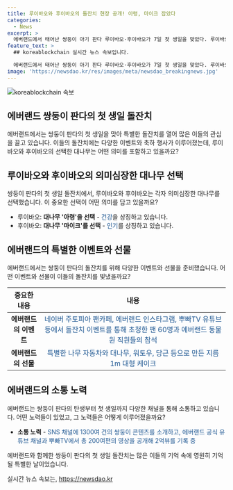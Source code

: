 ```yaml
---
title: 루이바오와 후이바오의 돌잔치 현장 공개! 아령, 마이크 잡았다
categories:
  - News
excerpt: >
  에버랜드에서 태어난 쌍둥이 아기 판다 루이바오·후이바오가 7일 첫 생일을 맞았다. 루이바오는 돌잔치에서 대나무 아령을 선택하며 건강을 상징, 후이바오는 마이크를 선택하여 인기를 의미했다. 에버랜드는 쌍둥이에게 건강과 행복을 바라며 돌잔치를 열었고, 팬들을 초대하여 축하했다. 또한, 판다월드 사육사들은 2m 크기의 나무 자동차와 대나무, 워토우, 당근으로 만든 대형 케이크를 선물하며 팬들에게 감사의 마음을 전했다. 에버랜드는 쌍둥이뿐 아니라 판다 가족의 생일을 축하하는 바오패밀리 버스데이 페스타를 다음 달 4일까지 진행한다.
feature_text: >
  ## koreablockchain 실시간 뉴스 속보입니다.

  에버랜드에서 태어난 쌍둥이 아기 판다 루이바오·후이바오가 7일 첫 생일을 맞았다. 루이바오는 돌잔치에서 대나무 아령을 선택하며 건강을 상징, 후이바오는 마이크를 선택하여 인기를 의미했다. 에버랜드는 쌍둥이에게 건강과 행복을 바라며 돌잔치를 열었고, 팬들을 초대하여 축하했다. 또한, 판다월드 사육사들은 2m 크기의 나무 자동차와 대나무, 워토우, 당근으로 만든 대형 케이크를 선물하며 팬들에게 감사의 마음을 전했다. 에버랜드는 쌍둥이뿐 아니라 판다 가족의 생일을 축하하는 바오패밀리 버스데이 페스타를 다음 달 4일까지 진행한다.
image: 'https://newsdao.kr/res/images/meta/newsdao_breakingnews.jpg'
---
```


<p><img src="https://newsdao.kr/res/images/meta/newsdao_breakingnews.jpg" alt="koreablockchain 속보" /></p>

<h2 data-ke-size="size26">에버랜드 쌍둥이 판다의 첫 생일 돌잔치</h2>

<p data-ke-size="size16">에버랜드에서는 쌍둥이 판다의 첫 생일을 맞아 특별한 돌잔치를 열어 많은 이들의 관심을 끌고 있습니다. 이들의 돌잔치에는 다양한 이벤트와 축하 행사가 이루어졌는데, 루이바오와 후이바오의 선택한 대나무는 어떤 의미를 포함하고 있을까요?</p>

<h2 data-ke-size="size26">루이바오와 후이바오의 의미심장한 대나무 선택</h2>

<p data-ke-size="size16">쌍둥이 판다의 첫 생일 돌잔치에서, 루이바오와 후이바오는 각자 의미심장한 대나무를 선택했습니다. 이 중요한 선택이 어떤 의미를 담고 있을까요?</p>

<ul>
<li>루이바오: <b>대나무 '아령'을 선택</b> - <span style="color: #1a5490;">건강</span>을 상징하고 있습니다.</li>
<li>후이바오: <b>대나무 '마이크'를 선택</b> - <span style="color: #1a5490;">인기</span>를 상징하고 있습니다.</li>
</ul>

<h2 data-ke-size="size26">에버랜드의 특별한 이벤트와 선물</h2>

<p data-ke-size="size16">에버랜드에서는 쌍둥이 판다의 돌잔치를 위해 다양한 이벤트와 선물을 준비했습니다. 어떤 이벤트와 선물이 이들의 돌잔치를 빛냈을까요?</p>

<table>
<thead>
<tr>
<th style="text-align: center; height: 17px;"><b>중요한 내용</b></th>
<th style="text-align: center; height: 17px;"><b>내용</b></th>
</tr>
</thead>
<tbody>
<tr>
<td style="text-align: center; height: 17px;"><b>에버랜드의 이벤트</b></td>
<td style="text-align: center; height: 17px;"><span style="color: #1a5490;">네이버 주토피아 팬카페, 에버랜드 인스타그램, 뿌빠TV 유튜브 등에서 돌잔치 이벤트를 통해 초청한 팬 60명과 에버랜드 동물원 직원들의 참석</span></td>
</tr>
<tr>
<td style="text-align: center; height: 17px;"><b>에버랜드의 선물</b></td>
<td style="text-align: center; height: 17px;"><span style="color: #1a5490;">특별한 나무 자동차와 대나무, 워토우, 당근 등으로 만든 지름 1m 대형 케이크</span></td>
</tr>
</tbody>
</table>

<h2 data-ke-size="size26">에버랜드의 소통 노력</h2>

<p data-ke-size="size16">에버랜드는 쌍둥이 판다의 탄생부터 첫 생일까지 다양한 채널을 통해 소통하고 있습니다. 어떤 노력들이 있었고, 그 노력들은 어떻게 이루어졌을까요?</p>

<ul>
<li><b>소통 노력</b> - <span style="color: #1a5490;">SNS 채널에 1300여 건의 쌍둥이 콘텐츠를 소개하고, 에버랜드 공식 유튜브 채널과 뿌빠TV에서 총 200여편의 영상을 공개해 2억뷰를 기록 중</span></li>
</ul>

<p data-ke-size="size16">에버랜드와 함께한 쌍둥이 판다의 첫 생일 돌잔치는 많은 이들의 기억 속에 영원히 기억될 특별한 날이었습니다.</p>
실시간 뉴스 속보는, <a href="https://newsdao.kr" rel="dofollow">https://newsdao.kr</a>


